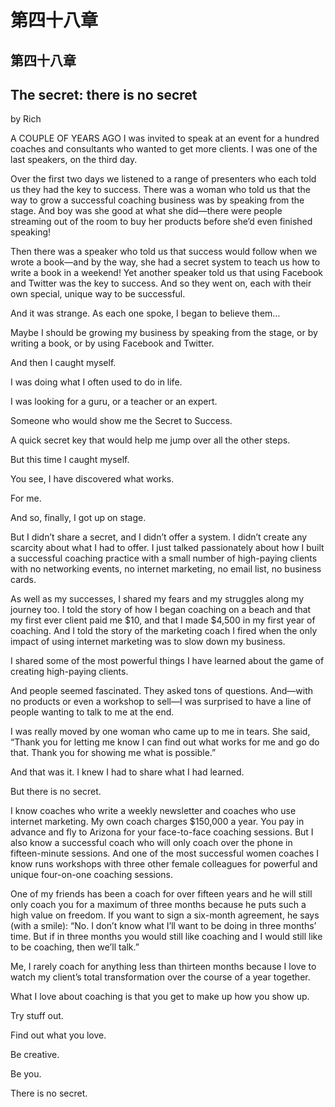 # 第四十八章

## 第四十八章

## The secret: there is no secret

by Rich

A COUPLE OF YEARS AGO I was invited to speak at an event for a hundred coaches and consultants who wanted to get more clients. I was one of the last speakers, on the third day.

Over the first two days we listened to a range of presenters who each told us they had the key to success. There was a woman who told us that the way to grow a successful coaching business was by speaking from the stage. And boy was she good at what she did—there were people streaming out of the room to buy her products before she’d even finished speaking!

Then there was a speaker who told us that success would follow when we wrote a book—and by the way, she had a secret system to teach us how to write a book in a weekend! Yet another speaker told us that using Facebook and Twitter was the key to success. And so they went on, each with their own special, unique way to be successful.

And it was strange. As each one spoke, I began to believe them…

Maybe I should be growing my business by speaking from the stage, or by writing a book, or by using Facebook and Twitter.

And then I caught myself.

I was doing what I often used to do in life.

I was looking for a guru, or a teacher or an expert.

Someone who would show me the Secret to Success.

A quick secret key that would help me jump over all the other steps.

But this time I caught myself.

You see, I have discovered what works.

For me.

And so, finally, I got up on stage.

But I didn’t share a secret, and I didn’t offer a system. I didn’t create any scarcity about what I had to offer. I just talked passionately about how I built a successful coaching practice with a small number of high-paying clients with no networking events, no internet marketing, no email list, no business cards.

As well as my successes, I shared my fears and my struggles along my journey too. I told the story of how I began coaching on a beach and that my first ever client paid me $10, and that I made $4,500 in my first year of coaching. And I told the story of the marketing coach I fired when the only impact of using internet marketing was to slow down my business.

I shared some of the most powerful things I have learned about the game of creating high-paying clients.

And people seemed fascinated. They asked tons of questions. And—with no products or even a workshop to sell—I was surprised to have a line of people wanting to talk to me at the end.

I was really moved by one woman who came up to me in tears. She said, “Thank you for letting me know I can find out what works for me and go do that. Thank you for showing me what is possible.”

And that was it. I knew I had to share what I had learned.

But there is no secret.

I know coaches who write a weekly newsletter and coaches who use internet marketing. My own coach charges $150,000 a year. You pay in advance and fly to Arizona for your face-to-face coaching sessions. But I also know a successful coach who will only coach over the phone in fifteen-minute sessions. And one of the most successful women coaches I know runs workshops with three other female colleagues for powerful and unique four-on-one coaching sessions.

One of my friends has been a coach for over fifteen years and he will still only coach you for a maximum of three months because he puts such a high value on freedom. If you want to sign a six-month agreement, he says \(with a smile\): “No. I don’t know what I’ll want to be doing in three months’ time. But if in three months you would still like coaching and I would still like to be coaching, then we’ll talk.”

Me, I rarely coach for anything less than thirteen months because I love to watch my client’s total transformation over the course of a year together.

What I love about coaching is that you get to make up how you show up.

Try stuff out.

Find out what you love.

Be creative.

Be you.

There is no secret.

